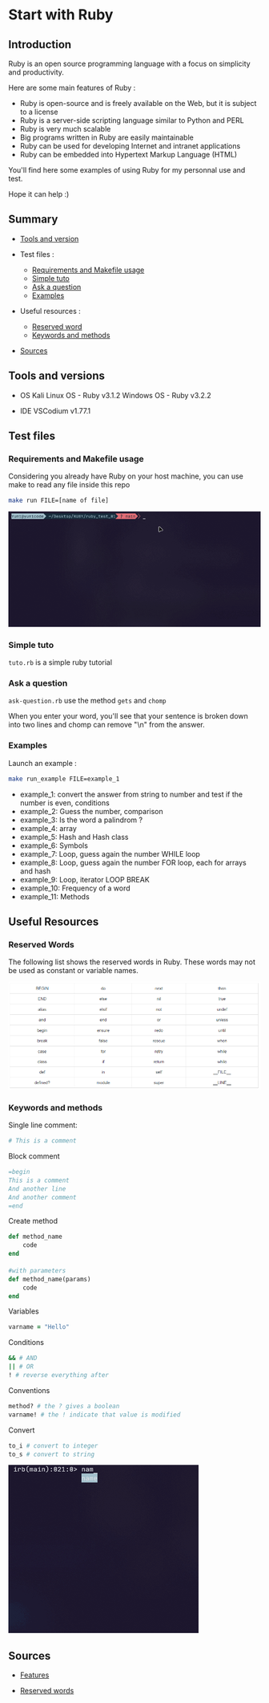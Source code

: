 # Start with Ruby

## Introduction

Ruby is an open source programming language with a focus on simplicity and productivity.

Here are some main features of Ruby :

- Ruby is open-source and is freely available on the Web, but it is subject to a license
- Ruby is a server-side scripting language similar to Python and PERL
- Ruby is very much scalable
- Big programs written in Ruby are easily maintainable
- Ruby can be used for developing Internet and intranet applications
- Ruby can be embedded into Hypertext Markup Language (HTML)

You'll find here some examples of using Ruby for my personnal use and test.

Hope it can help :)

## Summary

- [Tools and version](#tools-and-versions)
- Test files :
  - [Requirements and Makefile usage](#requirements-and-makefile-usage)
  - [Simple tuto](#simple-tuto)
  - [Ask a question](#ask-a-question)
  - [Examples](#examples)
- Useful resources :

  - [Reserved word](#reserved-words)
  - [Keywords and methods](#keywords-and-methods)

- [Sources](#sources)

## Tools and versions

- OS
  Kali Linux OS - Ruby v3.1.2
  Windows OS - Ruby v3.2.2

- IDE
  VSCodium v1.77.1

## Test files

### Requirements and Makefile usage

Considering you already have Ruby on your host machine, you can use make to read any file inside this repo

```sh
make run FILE=[name of file]
```

![ruby-test 1](./media/ruby-test-1.gif)

### Simple tuto

`tuto.rb` is a simple ruby tutorial

### Ask a question

`ask-question.rb` use the method `gets` and `chomp`

When you enter your word, you'll see that your sentence is broken down into two lines and chomp can remove "\n" from the answer.

### Examples

Launch an example :

```sh
make run_example FILE=example_1
```

- example_1: convert the answer from string to number and test if the number is even, conditions
- example_2: Guess the number, comparison
- example_3: Is the word a palindrom ?
- example_4: array
- example_5: Hash and Hash class
- example_6: Symbols
- example_7: Loop, guess again the number WHILE loop
- example_8: Loop, guess again the number FOR loop, each for arrays and hash
- example_9: Loop, iterator LOOP BREAK
- example_10: Frequency of a word
- example_11: Methods

## Useful Resources

### Reserved Words

The following list shows the reserved words in Ruby.
These words may not be used as constant or variable names.

![reserved words](./media/reserved-words.png)

### Keywords and methods

Single line comment:

```rb
# This is a comment
```

Block comment

```rb
=begin
This is a comment
And another line
And another comment
=end
```

Create method

```rb
def method_name
    code
end

#with parameters
def method_name(params)
    code
end
```

Variables

```rb
varname = "Hello"
```

Conditions

```rb
&& # AND
|| # OR
! # reverse everything after
```

Conventions

```rb
method? # the ? gives a boolean
varname! # the ! indicate that value is modified
```

Convert

```rb
to_i # convert to integer
to_s # convert to string
```

![test](./media/ruby-test-2.gif)

## Sources

- [Features](https://www.tutorialspoint.com/ruby/ruby_overview.htm#:~:text=Features%20of%20Ruby,similar%20to%20Python%20and%20PERL.)

- [Reserved words](https://www.tutorialspoint.com/ruby/ruby_syntax.htm)
